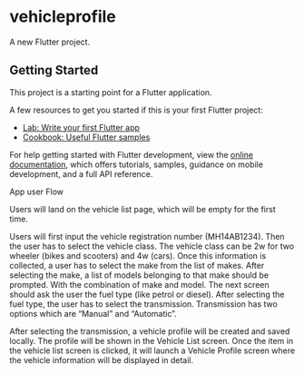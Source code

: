 # vehicleprofile

A new Flutter project.

## Getting Started

This project is a starting point for a Flutter application.

A few resources to get you started if this is your first Flutter project:

- [Lab: Write your first Flutter app](https://docs.flutter.dev/get-started/codelab)
- [Cookbook: Useful Flutter samples](https://docs.flutter.dev/cookbook)

For help getting started with Flutter development, view the
[online documentation](https://docs.flutter.dev/), which offers tutorials,
samples, guidance on mobile development, and a full API reference.



App user Flow

Users will land on the vehicle list page, which will be empty for the first time.


Users will first input the vehicle registration number (MH14AB1234). Then the user has to select the vehicle class. The vehicle class can be 2w for two wheeler (bikes and scooters) and 4w (cars). Once this information is collected, a user has to select the make from the list of makes. After selecting the make, a list of models belonging to that make should be prompted. With the combination of make and model. The next screen should ask the user the fuel type (like petrol or diesel). After selecting the fuel type, the user has to select the transmission. Transmission has two options which are “Manual” and “Automatic”.


After selecting the transmission, a vehicle profile will be created and saved locally. The profile will be shown in the Vehicle List screen. Once the item in the vehicle list screen is clicked, it will launch a Vehicle Profile screen where the vehicle information will be displayed in detail.
